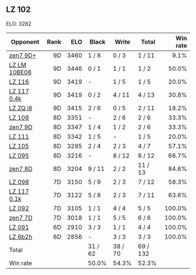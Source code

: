 ## LZ 102 ##

ELO: 3282

Opponent | Rank | ELO | Black | Write | Total | Win rate
---------|-----:|----:|-------|-------|-------|-------:
[zen7 9D+](zen7%209D+.md) | 9D | 3460 | 1 / 8 | 0 / 3 | 1 / 11 | 9.1%
[LZ LM 10BE08](LZ%20LM%2010BE08.md) | 9D | 3446 | 0 / 1 | 1 / 1 | 1 / 2 | 50.0%
[LZ 116](LZ%20116.md) | 9D | 3419 | - | 1 / 5 | 1 / 5 | 20.0%
[LZ 117 0.4k](LZ%20117%200.4k.md) | 9D | 3419 | 0 / 2 | 4 / 11 | 4 / 13 | 30.8%
[LZ ZQ i8](LZ%20ZQ%20i8.md) | 9D | 3415 | 2 / 6 | 0 / 5 | 2 / 11 | 18.2%
[LZ 108](LZ%20108.md) | 8D | 3351 | - | 2 / 6 | 2 / 6 | 33.3%
[zen7 9D](zen7%209D.md) | 8D | 3347 | 1 / 4 | 1 / 2 | 2 / 6 | 33.3%
[LZ 111](LZ%20111.md) | 8D | 3342 | 1 / 5 | - | 1 / 5 | 20.0%
[LZ 105](LZ%20105.md) | 8D | 3285 | 2 / 4 | 2 / 3 | 4 / 7 | 57.1%
[LZ 095](LZ%20095.md) | 8D | 3216 | - | 8 / 12 | 8 / 12 | 66.7%
[zen7 8D](zen7%208D.md) | 8D | 3204 | 9 / 11 | 2 / 2 | 11 / 13 | 84.6%
[LZ 098](LZ%20098.md) | 7D | 3150 | 5 / 9 | 2 / 3 | 7 / 12 | 58.3%
[LZ 117 0.1k](LZ%20117%200.1k.md) | 7D | 3122 | 5 / 8 | 2 / 3 | 7 / 11 | 63.6%
[LZ 092](LZ%20092.md) | 7D | 3105 | 1 / 1 | 4 / 4 | 5 / 5 | 100.0%
[zen7 7D](zen7%207D.md) | 7D | 3018 | 1 / 1 | 5 / 5 | 6 / 6 | 100.0%
[LZ 091](LZ%20091.md) | 6D | 2910 | 3 / 3 | 1 / 1 | 4 / 4 | 100.0%
[LZ 6b2h](LZ%206b2h.md) | 6D | 2856 | - | 3 / 3 | 3 / 3 | 100.0%
Total | | | 31 / 62 | 38 / 70 | 69 / 132 | 
Win rate| | | 50.0% | 54.3% | 52.3% | 
